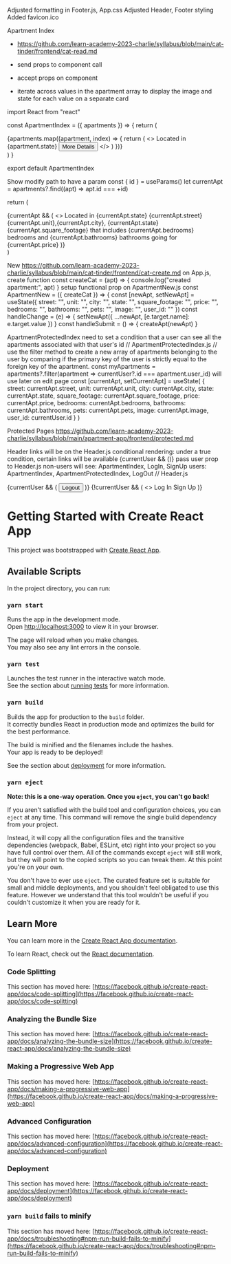 Adjusted formatting in Footer.js, App.css
Adjusted Header, Footer styling
Added favicon.ico

Apartment Index
 - https://github.com/learn-academy-2023-charlie/syllabus/blob/main/cat-tinder/frontend/cat-read.md

 - send props to component call

 - accept props on component

 - iterate across values in the apartment array to display the image and state for each value on a separate card

import React from "react"

  const ApartmentIndex = ({ apartments }) => {
    return (
      <main>
        {apartments.map((apartment, index) => {
          return (
            <>
              <CardGroup key={index}>
                <Card>
                  <CardImg
                    alt="a space you need to experience"
                    src={apartment.image}
                    top
                    width="100%"
                  />
                  <CardBody>
                    <CardTitle tag="h5">
                      Located in {apartment.state}
                    </CardTitle>
                    <Button>
                      More Details
                    </Button>
                  </CardBody>
                </Card>
              <CardGroup>
            </>
          )
        })}
      </main>
    )
  }

  export default ApartmentIndex

Show
modify path to have a param
const { id } = useParams()
let currentApt = apartments?.find((apt) => apt.id === +id)

return (
  <main>
    {currentApt && (
      <>
        <Card>
          <CardImg
            alt="a space you need to experience"
            src={currentApt.image}
            top
            width="100%"
          />
          <CardBody>
            <CardTitle tag="h5">
              Located in {currentApt.state}
            </CardTitle>
            <CardSubtitle
              className="mb-2 text-muted"
              tag="h6"
            >
              {currentApt.street} {currentApt.unit},{currentApt.city}, {currentApt.state}
            </CardSubtitle>
            <CardText>
              {currentApt.square_footage} that includes {currentApt.bedrooms} bedrooms and {currentApt.bathrooms} bathrooms going for {currentApt.price}
            </CardText>
          </CardBody>
        </Card>
      </>
    )}
  </main>
)

New
https://github.com/learn-academy-2023-charlie/syllabus/blob/main/cat-tinder/frontend/cat-create.md
on App.js, create function
const createCat = (apt) => {
  console.log("created apartment:", apt)
}
setup functional prop on ApartmentNew.js
const ApartmentNew = ({ createCat }) => {
  const [newApt, setNewApt] = useState({
    street: "",
    unit: "",
    city: "",
    state: "",
    square_footage: "",
    price: "",
    bedrooms: "",
    bathrooms: "",
    pets: "",
    image: "",
    user_id: ""
  })
  const handleChange = (e) => {
    setNewApt({ ...newApt, [e.target.name]: e.target.value })
  }
  const handleSubmit = () => {
    createApt(newApt)
  }


ApartmentProtectedIndex
need to set a condition that a user can see all the apartments associated with that user's id
  // ApartmentProtectedIndex.js
// use the filter method to create a new array of apartments belonging to the user by comparing if the primary key of the user is strictly equal to the foreign key of the apartment.
  const myApartments = apartments?.filter(apartment => currentUser?.id === apartment.user_id)
will use later on edit page
const [currentApt, setCurrentApt] = useState(
    {
      street: currentApt.street,
      unit: currentApt.unit,
      city: currentApt.city,
      state: currentApt.state,
      square_footage: currentApt.square_footage,
      price: currentApt.price,
      bedrooms: currentApt.bedrooms,
      bathrooms: currentApt.bathrooms,
      pets: currentApt.pets,
      image: currentApt.image,
      user_id: currentUser.id
    }
  )

Protected Pages
https://github.com/learn-academy-2023-charlie/syllabus/blob/main/apartment-app/frontend/protected.md

Header
links will be on the Header.js
conditional rendering: under a true condition, certain links will be available
{currentUser && ()}
pass user prop to Header.js
non-users will see: ApartmentIndex, LogIn, SignUp
users: ApartmentIndex, ApartmentProtectedIndex, LogOut
// Header.js
  <Nav className="nav">
    {currentUser && (
      <NavItem>
        <input type="button" value='Logout' />
      </NavItem>
    )}
    {!currentUser && (
      <>
        <NavItem>
          <NavLink to="/login" className="nav-link">
            Log In
          </NavLink>
        </NavItem>
        <NavItem>
          <NavLink to="/signup" className="nav-link">
            Sign Up
          </NavLink>
        </NavItem>
      </>
    )}
  </Nav>

# Getting Started with Create React App

This project was bootstrapped with [Create React App](https://github.com/facebook/create-react-app).

## Available Scripts

In the project directory, you can run:

### `yarn start`

Runs the app in the development mode.\
Open [http://localhost:3000](http://localhost:3000) to view it in your browser.

The page will reload when you make changes.\
You may also see any lint errors in the console.

### `yarn test`

Launches the test runner in the interactive watch mode.\
See the section about [running tests](https://facebook.github.io/create-react-app/docs/running-tests) for more information.

### `yarn build`

Builds the app for production to the `build` folder.\
It correctly bundles React in production mode and optimizes the build for the best performance.

The build is minified and the filenames include the hashes.\
Your app is ready to be deployed!

See the section about [deployment](https://facebook.github.io/create-react-app/docs/deployment) for more information.

### `yarn eject`

**Note: this is a one-way operation. Once you `eject`, you can't go back!**

If you aren't satisfied with the build tool and configuration choices, you can `eject` at any time. This command will remove the single build dependency from your project.

Instead, it will copy all the configuration files and the transitive dependencies (webpack, Babel, ESLint, etc) right into your project so you have full control over them. All of the commands except `eject` will still work, but they will point to the copied scripts so you can tweak them. At this point you're on your own.

You don't have to ever use `eject`. The curated feature set is suitable for small and middle deployments, and you shouldn't feel obligated to use this feature. However we understand that this tool wouldn't be useful if you couldn't customize it when you are ready for it.

## Learn More

You can learn more in the [Create React App documentation](https://facebook.github.io/create-react-app/docs/getting-started).

To learn React, check out the [React documentation](https://reactjs.org/).

### Code Splitting

This section has moved here: [https://facebook.github.io/create-react-app/docs/code-splitting](https://facebook.github.io/create-react-app/docs/code-splitting)

### Analyzing the Bundle Size

This section has moved here: [https://facebook.github.io/create-react-app/docs/analyzing-the-bundle-size](https://facebook.github.io/create-react-app/docs/analyzing-the-bundle-size)

### Making a Progressive Web App

This section has moved here: [https://facebook.github.io/create-react-app/docs/making-a-progressive-web-app](https://facebook.github.io/create-react-app/docs/making-a-progressive-web-app)

### Advanced Configuration

This section has moved here: [https://facebook.github.io/create-react-app/docs/advanced-configuration](https://facebook.github.io/create-react-app/docs/advanced-configuration)

### Deployment

This section has moved here: [https://facebook.github.io/create-react-app/docs/deployment](https://facebook.github.io/create-react-app/docs/deployment)

### `yarn build` fails to minify

This section has moved here: [https://facebook.github.io/create-react-app/docs/troubleshooting#npm-run-build-fails-to-minify](https://facebook.github.io/create-react-app/docs/troubleshooting#npm-run-build-fails-to-minify)
